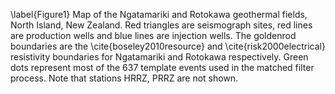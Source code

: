 \label{Figure1} Map of the Ngatamariki and Rotokawa geothermal fields, North Island, New Zealand. Red triangles are seismograph sites, red lines are production wells and blue lines are injection wells. The goldenrod boundaries are the \cite{boseley2010resource} and \cite{risk2000electrical} resistivity boundaries for Ngatamariki and Rotokawa respectively. Green dots represent most of the 637 template events used in the matched filter process. Note that stations HRRZ, PRRZ are not shown.
